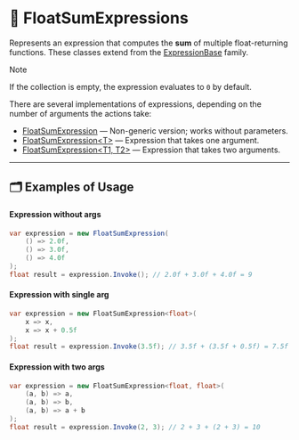 # 🧩 FloatSumExpressions

Represents an expression that computes the **sum** of multiple float-returning functions. These classes extend from
the [ExpressionBase](ExpressionsBase.md) family.

> [!NOTE]
> If the collection is empty, the expression evaluates to `0` by default.

There are several implementations of expressions, depending on the number of arguments the actions take:

- [FloatSumExpression](FloatSumExpression.md) — Non-generic version; works without parameters.
- [FloatSumExpression&lt;T&gt;](FloatSumExpression%601.md) — Expression that takes one argument.
- [FloatSumExpression&lt;T1, T2&gt;](FloatSumExpression%602.md) — Expression that takes two arguments.

---

## 🗂 Examples of Usage

#### Expression without args

```csharp
var expression = new FloatSumExpression(
    () => 2.0f,
    () => 3.0f,
    () => 4.0f
);
float result = expression.Invoke(); // 2.0f + 3.0f + 4.0f = 9
```

#### Expression with single arg

```csharp
var expression = new FloatSumExpression<float>(
    x => x,
    x => x + 0.5f
);
float result = expression.Invoke(3.5f); // 3.5f + (3.5f + 0.5f) = 7.5f
```

#### Expression with two args

```csharp
var expression = new FloatSumExpression<float, float>(
    (a, b) => a,
    (a, b) => b,
    (a, b) => a + b
);
float result = expression.Invoke(2, 3); // 2 + 3 + (2 + 3) = 10
```